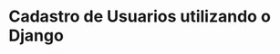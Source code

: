 # Cadastro de Usuarios utilizando o Django

<div align="center">
<img src="https://desblogada.files.wordpress.co..." width="0px" />
</div>

